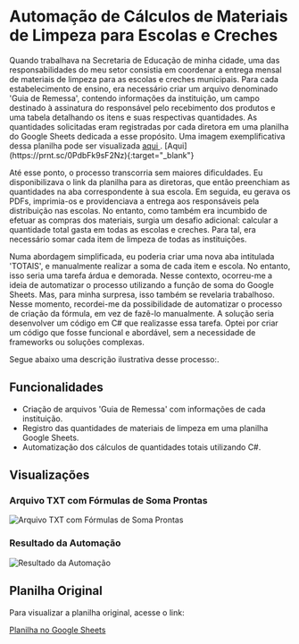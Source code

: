 <!DOCTYPE html>
<html>
<head>
  <title>Automação de Cálculos - Materiais de Limpeza</title>
</head>
<body>
  <h1>Automação de Cálculos de Materiais de Limpeza para Escolas e Creches</h1>
  <p>Quando trabalhava na Secretaria de Educação de minha cidade, uma das responsabilidades do meu setor consistia em coordenar a entrega mensal de materiais de limpeza para as escolas e creches municipais. Para cada estabelecimento de ensino, era necessário criar um arquivo denominado 'Guia de Remessa', contendo informações da instituição, um campo destinado à assinatura do responsável pelo recebimento dos produtos e uma tabela detalhando os itens e suas respectivas quantidades. As quantidades solicitadas eram registradas por cada diretora em uma planilha do Google Sheets dedicada a esse propósito. Uma imagem exemplificativa dessa planilha pode ser visualizada <a href="https://prnt.sc/0PdbFk9sF2Nz" target="_blank"> aqui </a>. [Aqui](https://prnt.sc/0PdbFk9sF2Nz){:target="_blank"}

Até esse ponto, o processo transcorria sem maiores dificuldades. Eu disponibilizava o link da planilha para as diretoras, que então preenchiam as quantidades na aba correspondente à sua escola. Em seguida, eu gerava os PDFs, imprimia-os e providenciava a entrega aos responsáveis pela distribuição nas escolas. No entanto, como também era incumbido de efetuar as compras dos materiais, surgia um desafio adicional: calcular a quantidade total gasta em todas as escolas e creches. Para tal, era necessário somar cada item de limpeza de todas as instituições.

Numa abordagem simplificada, eu poderia criar uma nova aba intitulada 'TOTAIS', e manualmente realizar a soma de cada item e escola. No entanto, isso seria uma tarefa árdua e demorada. Nesse contexto, ocorreu-me a ideia de automatizar o processo utilizando a função de soma do Google Sheets. Mas, para minha surpresa, isso também se revelaria trabalhoso. Nesse momento, recordei-me da possibilidade de automatizar o processo de criação da fórmula, em vez de fazê-lo manualmente. A solução seria desenvolver um código em C# que realizasse essa tarefa. Optei por criar um código que fosse funcional e abordável, sem a necessidade de frameworks ou soluções complexas.

Segue abaixo uma descrição ilustrativa desse processo:.</p>

  <h2>Funcionalidades</h2>
  <ul>
    <li>Criação de arquivos 'Guia de Remessa' com informações de cada instituição.</li>
    <li>Registro das quantidades de materiais de limpeza em uma planilha Google Sheets.</li>
    <li>Automatização dos cálculos de quantidades totais utilizando C#.</li>
  </ul>

  <h2>Visualizações</h2>
  <h3>Arquivo TXT com Fórmulas de Soma Prontas</h3>
  <img src="https://prnt.sc/8ZGQG-g-rVQ5" alt="Arquivo TXT com Fórmulas de Soma Prontas">

  <h3>Resultado da Automação</h3>
  <img src="https://prnt.sc/oOTHQ0LS0ptf" alt="Resultado da Automação">

  <h2>Planilha Original</h2>
  <p>Para visualizar a planilha original, acesse o link:</p>
  <a href="https://docs.google.com/spreadsheets/d/1oowqsa0Hpv1pko2kzD8ID3DAaDpbEMcfp0NQ0m2RM8U/edit?usp=sharing">Planilha no Google Sheets</a>
</body>
</html>
